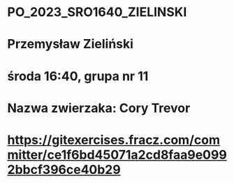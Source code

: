 # PO_2023_SRO1640_ZIELINSKI

# Przemysław Zieliński

# środa 16:40, grupa nr 11

# Nazwa zwierzaka: Cory Trevor

# https://gitexercises.fracz.com/committer/ce1f6bd45071a2cd8faa9e0992bbcf396ce40b29
